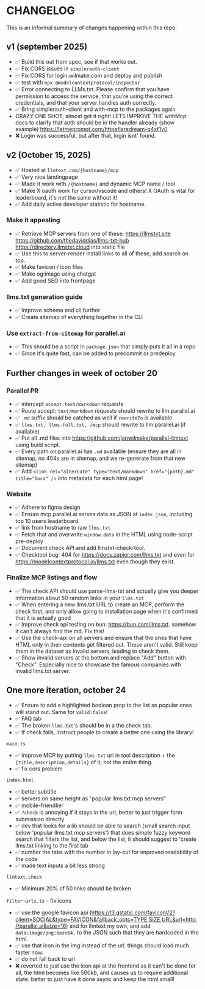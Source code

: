 # CHANGELOG

This is an informal summary of changes happening within this repo.

## v1 (september 2025)

- ✅ Build this out from spec, see if that works out.
- ✅ Fix CORS issues in `simplerauth-client`
- ✅ Fix CORS for login.wilmake.com and deploy and publish
- ✅ test with `npx @modelcontextprotocol/inspector`
- ✅ Error connecting to LLMs.txt. Please confirm that you have permission to access the service, that you’re using the correct credentials, and that your server handles auth correctly.
- ✅ Bring simplerauth-client and with-mcp to the packages again
- CRAZY ONE SHOT, almost got it right! LETS IMPROVE THE withMcp docs to clarify that auth should be in the handler already (show example) https://letmeprompt.com/httpsflaredream-q4xf1v0
- ❌ Login was successful, but after that, login isnt' found.

## v2 (October 15, 2025)

- ✅ Hosted at `llmtext.com/{hostname}/mcp`
- ✅ Very nice landingpage
- ✅ Made it work with `/{hostname}` and dynamic MCP name / tool
- ✅ Make X oauth work for cursor/vscode and others! X OAuth is vital for leaderboard, it's not the same without it!
- ✅ Add daily active developer statistic for hostname.

### Make it appealing

- ✅ Retrieve MCP servers from one of these: https://llmstxt.site https://github.com/thedaviddias/llms-txt-hub https://directory.llmstxt.cloud into static file
- ✅ Use this to server-render install links to all of these, add search on top.
- ✅ Make favicon / icon files
- ✅ Make og:image using chatgpt
- ✅ Add good SEO into frontpage

### llms.txt generation guide

- ✅ Improve schema and cli further
- ✅ Create sitemap of everything together in the CLI

### Use `extract-from-sitemap` for parallel.ai

- ✅ This should be a script in `package.json` that simply puts it all in a repo
- ✅ Since it's quite fast, can be added to precommit or predeploy

## Further changes in week of october 20

### Parallel PR

- ✅ intercept `accept:text/markdown` requests
- ✅ Route accept: `text/markdown` requests should rewrite to llm.parallel.ai
- ✅ `.md` suffix should be catched as well if `rewriteTo` is available
- ✅ `llms.txt, llms-full.txt, /mcp` should rewrite to llm.parallel.ai (if available)
- ✅ Put all .md files into https://github.com/janwilmake/parallel-llmtext using build script.
- ✅ Every path on parallel.ai has `.md` available (ensure they are all in sitemap, no 404s are in sitemap, and we re-generate from that new sitemap)
- ✅ Add `<link rel="alternate" type="text/markdown" href="{path}.md" title="Docs" />` into metadata for each html page!

### Website

- ✅ Adhere to figma design
- ✅ Ensure mcp.parallel.ai serves data as JSON at `index.json`, including top 10 users leaderboard
- ✅ link from hostname to raw `llms.txt`
- ✅ Fetch that and overwrite `window.data` in the HTML using node-script pre-deploy
- ✅ Document check API and add llmstxt-check-tool.
- ✅ Checktool bug: 404 for https://docs.zapier.com/llms.txt and even for https://modelcontextprotocol.io/llms.txt even though they exist.

### Finalize MCP listings and flow

- ✅ The check API should use parse-llms-txt and actually give you deeper information about 50 random links in your `llms.txt`
- ✅ When entering a new llms.txt URL to create an MCP, perform the check first, and only allow going to installation page when it's confirmed that it is actually good
- ✅ Improve check api testing on bun: https://bun.com/llms.txt. somehow it can't always find the md. Fix this!
- ✅ Use the check-api on all servers and ensure that the ones that have HTML only in their contents get filtered out. These aren't valid. Still keep them in the dataset as invalid servers, leading to check them.
- ✅ Show invalid servers at the bottom and replace "Add" button with "Check". Especially nice to showcase the famous companies with invalid llms.txt server.

## One more iteration, october 24

- ✅ Ensure to add a highlighted boolean prop to the list so popular ones will stand out. Same for `valid:false`!
- ✅ FAQ tab
- ✅ The broken `llms.txt`'s should be in a the check tab.
- ✅ If check fails, instruct people to create a better one using the library!

`main.ts`

- ✅ Improve MCP by putting `llms.txt` url in tool description + the `{title,description,details}` of it, not the entire thing.
- ✅ fix cors problem

`index.html`

- ✅ better subtitle
- ✅ servers on same height as "popular llms.txt mcp servers"
- ✅ mobile-friendlier
- ✅ `?check` is annoying if it stays in the url, better to just trigger form submission directly
- ✅ dev that looks for a lib should be able to search (small search input below 'popular llms.txt mcp servers') that does simple fuzzy keyword search that filters the list, and below the list, it should suggest to 'create llms.txt linking to the first tab
- ✅ number the tabs with the number in lay-out for improved readability of the code
- ✅ made text inputs a bit less strong

`llmtext.check`

- ✅ Minimum 20% of 50 links should be broken

`filter-urls.ts` - fix icons

- ✅ use the google favicon api (https://t3.gstatic.com/faviconV2?client=SOCIAL&type=FAVICON&fallback_opts=TYPE,SIZE,URL&url=http://parallel.ai&size=16) and for llmtext my own, and add `data:image/png;base64,` to the JSON such that they are hardcoded in the html.
- ✅ use that icon in the img instead of the url. things should load much faster now.
- ✅ do not fall back to url
- ❌ reverted to just use the icon api at the frontend as it can't be done for all, the html becomes like 500kb, and causes us to require additional state. better to just have it done async and keep the html small!
